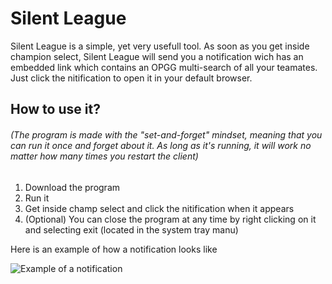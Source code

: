# Silent League


Silent League is a simple, yet very usefull tool. As soon as you get inside champion select, Silent League will send you a notification wich has an embedded link which contains an OPGG multi-search of all your teamates. Just click the nitification to open it in your default browser.

## How to use it?

###### (The program is made with the "set-and-forget" mindset, meaning that you can run it once and forget about it. As long as it's running, it will work no matter how many times you restart the client)

1. Download the program
2. Run it
3. Get inside champ select and click the nitification when it appears
4. (Optional) You can close the program at any time by right clicking on it and selecting exit (located in the system tray manu)

Here is an example of how a notification looks like

![Example of a notification](https://i.imgur.com/KCxZeQs.png)
